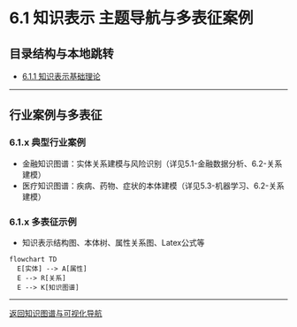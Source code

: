 # 6.1 知识表示 主题导航与多表征案例

## 目录结构与本地跳转

- [6.1.1 知识表示基础理论](./6.1.1-知识表示基础理论.md)

---

## 行业案例与多表征

### 6.1.x 典型行业案例

- 金融知识图谱：实体关系建模与风险识别（详见5.1-金融数据分析、6.2-关系建模）
- 医疗知识图谱：疾病、药物、症状的本体建模（详见5.3-机器学习、6.2-关系建模）

### 6.1.x 多表征示例

- 知识表示结构图、本体树、属性关系图、Latex公式等

```mermaid
flowchart TD
  E[实体] --> A[属性]
  E --> R[关系]
  E --> K[知识图谱]
```

---

[返回知识图谱与可视化导航](../README.md)
